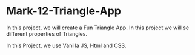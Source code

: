 # Mark-12-Triangle-App
In this project, we will create a Fun Triangle App. In this project we will se different properties of Triangles.

In this Project, we use Vanilla JS, Html and CSS.

